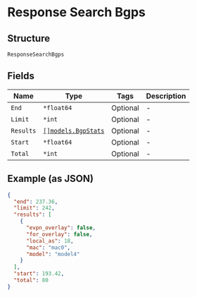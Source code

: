 
# Response Search Bgps

## Structure

`ResponseSearchBgps`

## Fields

| Name | Type | Tags | Description |
|  --- | --- | --- | --- |
| `End` | `*float64` | Optional | - |
| `Limit` | `*int` | Optional | - |
| `Results` | [`[]models.BgpStats`](../../doc/models/bgp-stats.md) | Optional | - |
| `Start` | `*float64` | Optional | - |
| `Total` | `*int` | Optional | - |

## Example (as JSON)

```json
{
  "end": 237.36,
  "limit": 242,
  "results": [
    {
      "evpn_overlay": false,
      "for_overlay": false,
      "local_as": 18,
      "mac": "mac0",
      "model": "model4"
    }
  ],
  "start": 193.42,
  "total": 80
}
```

